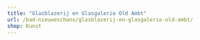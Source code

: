 ```yaml
---
title: "Glasblazerij en Glasgalerie Old Ambt"
url: /bad-nieuweschans/glasblazerij-en-glasgalerie-old-ambt/
shop: Kunst
---
```

